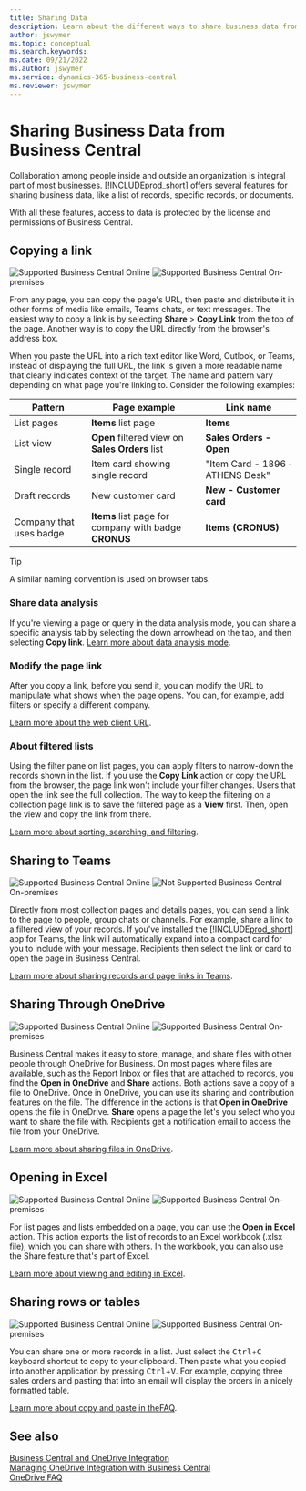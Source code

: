 ```yaml
---
title: Sharing Data
description: Learn about the different ways to share business data from Business Central. 
author: jswymer
ms.topic: conceptual
ms.search.keywords:
ms.date: 09/21/2022
ms.author: jswymer
ms.service: dynamics-365-business-central
ms.reviewer: jswymer
---
```

# Sharing Business Data from Business Central

Collaboration among people inside and outside an organization is integral part of most businesses. [!INCLUDE[prod_short](includes/prod_short.md)] offers several features for sharing business data, like a list of records, specific records, or documents. <!--, with others&mdash;even those people who don't have a Business Central license in some cases.-->

With all these features, access to data is protected by the license and permissions of Business Central.

## Copying a link

![Supported](media/check.png) Business Central Online ![Supported](media/check.png) Business Central On-premises

From any page, you can copy the page's URL, then paste and distribute it in other forms of media like emails, Teams chats, or text messages. The easiest way to copy a link is by selecting **Share** > **Copy Link** from the top of the page. Another way is to copy the URL directly from the browser's address box.

When you paste the URL into a rich text editor like Word, Outlook, or Teams, instead of displaying the full URL, the link is given a more readable name that clearly indicates context of the target. The name and pattern vary depending on what page you're linking to. Consider the following examples:

|Pattern|Page example|Link name|
|-|-|-|
|List pages|**Items** list page | **Items**|
|List view|	**Open** filtered view on **Sales Orders** list|**Sales Orders - Open**|
| Single record|Item card showing single record|"Item Card - 1896 ∙ ATHENS Desk"|
|Draft records|	New customer card|**New - Customer card**|
|Company that uses badge|**Items** list page for company with badge **CRONUS**| **Items (CRONUS)**|

> [!TIP]
> A similar naming convention is used on browser tabs.

### Share data analysis
If you're viewing a page or query in the data analysis mode, you can share a specific analysis tab by selecting the down arrowhead on the tab, and then selecting **Copy link**. [Learn more about data analysis mode](analysis-mode.md). 

### Modify the page link

After you copy a link, before you send it, you can modify the URL to manipulate what shows when the page opens. You can, for example, add filters or specify a different company.

[Learn more about the web client URL](/dynamics365/business-central/dev-itpro/developer/devenv-web-client-urls).

### About filtered lists

Using the filter pane on list pages, you can apply filters to narrow-down the records shown in the list. If you use the **Copy Link** action or copy the URL from the browser, the page link won't include your filter changes. Users that open the link see the full collection. The way to keep the filtering on a collection page link is to save the filtered page as a **View** first. Then, open the view and copy the link from there.

[Learn more about sorting, searching, and filtering](ui-enter-criteria-filters.md).

## Sharing to Teams

![Supported](media/check.png) Business Central Online ![Not Supported](media/x-icon.png) Business Central On-premises

Directly from most collection pages and details pages, you can send a link to the page to people, group chats or channels. For example, share a link to a filtered view of your records. If you've installed the [!INCLUDE[prod_short](includes/prod_short.md)] app for Teams, the link will automatically expand into a compact card for you to include with your message. Recipients then select the link or card to open the page in Business Central.

[Learn more about sharing records and page links in Teams](across-working-with-teams.md).

## Sharing Through OneDrive

![Supported](media/check.png) Business Central Online ![Supported](media/check.png) Business Central On-premises

Business Central makes it easy to store, manage, and share files with other people through OneDrive for Business. On most pages where files are available, such as the Report Inbox or files that are attached to records, you find the **Open in OneDrive** and **Share** actions. Both actions save a copy of a file to OneDrive. Once in OneDrive, you can use its sharing and contribution features on the file. The difference in the actions is that **Open in OneDrive** opens the file in OneDrive. **Share** opens a page the let's you select who you want to share the file with. Recipients get a notification email to access the file from your OneDrive.

[Learn more about sharing files in OneDrive](across-share-onedrive.md).

## Opening in Excel

![Supported](media/check.png) Business Central Online ![Supported](media/check.png) Business Central On-premises

For list pages and lists embedded on a page, you can use the **Open in Excel** action. This action exports the list of records to an Excel workbook (.xlsx file), which you can share with others. In the workbook, you can also use the Share feature that's part of Excel.

[Learn more about viewing and editing in Excel](across-work-with-excel.md).

## Sharing rows or tables

![Supported](media/check.png) Business Central Online ![Supported](media/check.png) Business Central On-premises

You can share one or more records in a list. Just select the <kbd>Ctrl</kbd>+<kbd>C</kbd> keyboard shortcut to copy to your clipboard. Then paste what you copied into another application by pressing <kbd>Ctrl</kbd>+<kbd>V</kbd>. For example, copying three sales orders and pasting that into an email will display the orders in a nicely formatted table.

[Learn more about copy and paste in theFAQ](faq-copy-paste.yml).

## See also

[Business Central and OneDrive Integration](across-onedrive-overview.md)  
[Managing OneDrive Integration with Business Central](admin-onedrive-integration.md)  
[OneDrive FAQ](admin-onedrive-faq.md)
